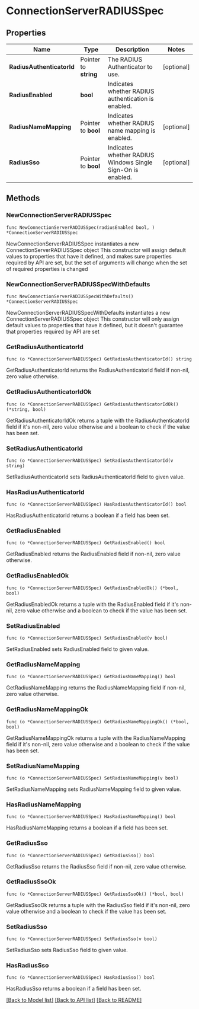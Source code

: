 # ConnectionServerRADIUSSpec

## Properties

Name | Type | Description | Notes
------------ | ------------- | ------------- | -------------
**RadiusAuthenticatorId** | Pointer to **string** | The RADIUS Authenticator to use. | [optional] 
**RadiusEnabled** | **bool** | Indicates whether RADIUS authentication is enabled. | 
**RadiusNameMapping** | Pointer to **bool** | Indicates whether RADIUS name mapping is enabled. | [optional] 
**RadiusSso** | Pointer to **bool** | Indicates whether RADIUS Windows Single Sign-On is enabled. | [optional] 

## Methods

### NewConnectionServerRADIUSSpec

`func NewConnectionServerRADIUSSpec(radiusEnabled bool, ) *ConnectionServerRADIUSSpec`

NewConnectionServerRADIUSSpec instantiates a new ConnectionServerRADIUSSpec object
This constructor will assign default values to properties that have it defined,
and makes sure properties required by API are set, but the set of arguments
will change when the set of required properties is changed

### NewConnectionServerRADIUSSpecWithDefaults

`func NewConnectionServerRADIUSSpecWithDefaults() *ConnectionServerRADIUSSpec`

NewConnectionServerRADIUSSpecWithDefaults instantiates a new ConnectionServerRADIUSSpec object
This constructor will only assign default values to properties that have it defined,
but it doesn't guarantee that properties required by API are set

### GetRadiusAuthenticatorId

`func (o *ConnectionServerRADIUSSpec) GetRadiusAuthenticatorId() string`

GetRadiusAuthenticatorId returns the RadiusAuthenticatorId field if non-nil, zero value otherwise.

### GetRadiusAuthenticatorIdOk

`func (o *ConnectionServerRADIUSSpec) GetRadiusAuthenticatorIdOk() (*string, bool)`

GetRadiusAuthenticatorIdOk returns a tuple with the RadiusAuthenticatorId field if it's non-nil, zero value otherwise
and a boolean to check if the value has been set.

### SetRadiusAuthenticatorId

`func (o *ConnectionServerRADIUSSpec) SetRadiusAuthenticatorId(v string)`

SetRadiusAuthenticatorId sets RadiusAuthenticatorId field to given value.

### HasRadiusAuthenticatorId

`func (o *ConnectionServerRADIUSSpec) HasRadiusAuthenticatorId() bool`

HasRadiusAuthenticatorId returns a boolean if a field has been set.

### GetRadiusEnabled

`func (o *ConnectionServerRADIUSSpec) GetRadiusEnabled() bool`

GetRadiusEnabled returns the RadiusEnabled field if non-nil, zero value otherwise.

### GetRadiusEnabledOk

`func (o *ConnectionServerRADIUSSpec) GetRadiusEnabledOk() (*bool, bool)`

GetRadiusEnabledOk returns a tuple with the RadiusEnabled field if it's non-nil, zero value otherwise
and a boolean to check if the value has been set.

### SetRadiusEnabled

`func (o *ConnectionServerRADIUSSpec) SetRadiusEnabled(v bool)`

SetRadiusEnabled sets RadiusEnabled field to given value.


### GetRadiusNameMapping

`func (o *ConnectionServerRADIUSSpec) GetRadiusNameMapping() bool`

GetRadiusNameMapping returns the RadiusNameMapping field if non-nil, zero value otherwise.

### GetRadiusNameMappingOk

`func (o *ConnectionServerRADIUSSpec) GetRadiusNameMappingOk() (*bool, bool)`

GetRadiusNameMappingOk returns a tuple with the RadiusNameMapping field if it's non-nil, zero value otherwise
and a boolean to check if the value has been set.

### SetRadiusNameMapping

`func (o *ConnectionServerRADIUSSpec) SetRadiusNameMapping(v bool)`

SetRadiusNameMapping sets RadiusNameMapping field to given value.

### HasRadiusNameMapping

`func (o *ConnectionServerRADIUSSpec) HasRadiusNameMapping() bool`

HasRadiusNameMapping returns a boolean if a field has been set.

### GetRadiusSso

`func (o *ConnectionServerRADIUSSpec) GetRadiusSso() bool`

GetRadiusSso returns the RadiusSso field if non-nil, zero value otherwise.

### GetRadiusSsoOk

`func (o *ConnectionServerRADIUSSpec) GetRadiusSsoOk() (*bool, bool)`

GetRadiusSsoOk returns a tuple with the RadiusSso field if it's non-nil, zero value otherwise
and a boolean to check if the value has been set.

### SetRadiusSso

`func (o *ConnectionServerRADIUSSpec) SetRadiusSso(v bool)`

SetRadiusSso sets RadiusSso field to given value.

### HasRadiusSso

`func (o *ConnectionServerRADIUSSpec) HasRadiusSso() bool`

HasRadiusSso returns a boolean if a field has been set.


[[Back to Model list]](../README.md#documentation-for-models) [[Back to API list]](../README.md#documentation-for-api-endpoints) [[Back to README]](../README.md)


